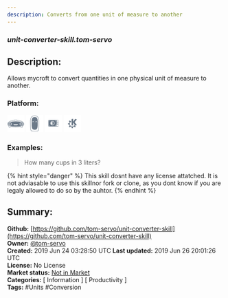 ```yaml
---
description: Converts from one unit of measure to another
---
```


### _unit-converter-skill.tom-servo_  
## Description:  
Allows mycroft to convert quantities in one physical unit of measure to another.  
  
  
### Platform:  
 ![Mark I](../.gitbook/assets/mark-1-icon.png)  ![Mark II](../.gitbook/assets/mark-2-icon.png)  ![Picroft](../.gitbook/assets/picroft-icon.png)  ![plasmoid](../.gitbook/assets/kde.png)   
### Examples:  
> How many cups in 3 liters?  
  
{% hint style="danger" %}
This skill dosnt have any license attatched. It is not adviasable to use this skillnor fork or clone, as you dont know if you are legaly allowed to do so by the auhtor.
{% endhint %}
  
## Summary:  
**Github:** [https://github.com/tom-servo/unit-converter-skill](https://github.com/tom-servo/unit-converter-skill)  
**Owner:** [@tom-servo](https://github.com/tom-servo)  
**Created:** 2019 Jun 24 03:28:50 UTC  **Last updated:** 2019 Jun 26 20:01:26 UTC  
**License:** No License  
**Market status:** [Not in Market](https://market.mycroft.ai/skill/)  
**Categories:** [ Information ] [ Productivity ]   
**Tags:** \#Units \#Conversion   
